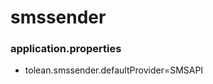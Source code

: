 # smssender

<h3>application.properties</h3>
<ul>
    <li>tolean.smssender.defaultProvider=SMSAPI</li>
</ul>


